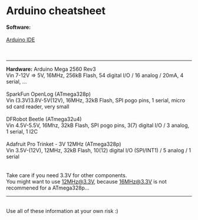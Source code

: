 # Arduino cheatsheet

**Software:**
<br />
<br />
[Arduino IDE](https://www.arduino.cc/en/Main/Software)<br />
<br />
<br />
****
**Hardware:**
Arduino Mega 2560 Rev3<br />
Vin 7-12V => 5V, 16MHz, 256kB Flash, 54 digital I/O / 16 analog / 20mA, 4 serial, ...<br />
<br />
SparkFun OpenLog (ATmega328p)<br />
Vin (3.3V)3.8V-5V(12V), 16MHz, 32kB Flash, SPI pogo pins, 1 serial, micro sd card reader, very small<br />
<br />
DFRobot Beetle (ATmega32u4)<br />
Vin 4.5V-5.5V, 16Mhz, 32kB Flash, SPI pogo pins, 3(7) digital I/O / 3 analog, 1 serial, 1 I2C<br />
<br />
Adafruit Pro Trinket - 3V 12MHz (ATmega328p)<br />
Vin 3.5V-(12V), 12MHz, 32kB Flash, 10(12) digital I/O (SPI/INT1) / 5 analog / 1 serial<br />
<br />
<br />
Take care if you need 3.3V for other components.<br />
You might want to use 12MHz@3.3V, because 16MHz@3.3V is not recommened for a ATmega328p...<br />
****
<br />
Use all of these information at your own risk :)<br />
